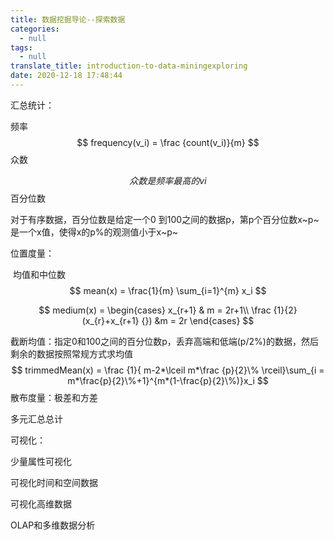 ```yaml
---
title: 数据挖掘导论--探索数据
categories:
  - null
tags:
  - null
translate_title: introduction-to-data-miningexploring
date: 2020-12-18 17:48:44
---
```


汇总统计：

频率
$$
frequency(v_i) = \frac {count(v_i)}{m}
$$
众数


$$
众数是频率最高的vi
$$
百分位数

对于有序数据，百分位数是给定一个0 到100之间的数据p，第p个百分位数x~p~是一个x值，使得x的p%的观测值小于x~p~



位置度量：

​	均值和中位数
$$
mean(x) = \frac{1}{m} \sum_{i=1}^{m} x_i
$$

$$
medium(x) = \begin{cases}
x_{r+1}   & m = 2r+1\\
\frac {1}{2}(x_{r}+x_{r+1} {})   &m = 2r
\end{cases}
$$

​	截断均值：指定0和100之间的百分位数p，丢弃高端和低端(p/2%)的数据，然后剩余的数据按照常规方式求均值
$$
trimmedMean(x) = \frac {1}{ m-2*\lceil m*\frac {p}{2}\% \rceil}\sum_{i = m*\frac{p}{2}\%+1}^{m*(1-\frac{p}{2}\%)}x_i
$$
散布度量：极差和方差



多元汇总总计

可视化：

少量属性可视化

可视化时间和空间数据

可视化高维数据

OLAP和多维数据分析



